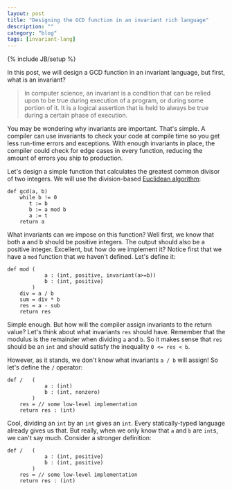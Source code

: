 ```yaml
---
layout: post
title: "Designing the GCD function in an invariant rich language"
description: ""
category: "blog"
tags: [invariant-lang]
---
```

{% include JB/setup %}

In this post, we will design a GCD function in an invariant language, but first, what is an invariant?

> In computer science, an invariant is a condition that can be relied upon to be true during execution of a program, or during some portion of it. It is a logical assertion that is held to always be true during a certain phase of execution.

You may be wondering why invariants are important. That's simple. A compiler can use invariants to check your code at compile time so you get less run-time errors and exceptions. With enough invariants in place, the compiler could check for edge cases in every function, reducing the amount of errors you ship to production.

Let's design a simple function that calculates the greatest common divisor of two integers. We will use the division-based [Euclidean algorithm](http://en.wikipedia.org/wiki/Euclidean_algorithm):

	def gcd(a, b)
	    while b != 0
	       t := b
	       b := a mod b
	       a := t
	    return a

What invariants can we impose on this function? Well first, we know that both a and b should be positive integers. The output should also be a positive integer. Excellent, but how do we implement it? Notice first that we have a `mod` function that we haven't defined. Let's define it:

	def mod (
				a : (int, positive, invariant(a>=b))
				b : (int, positive)
			)
		div = a / b
		sum = div * b
		res = a - sub
		return res

Simple enough. But how will the compiler assign invariants to the return value? Let's think about what invariants `res` should have. Remember that the modulus is the remainder when dividing `a` and `b`. So it makes sense that `res` should be an `int` and should satisfy the inequality `0 <= res < b`.

However, as it stands, we don't know what invariants `a / b` will assign! So let's define the `/` operator:

	def /	(
				a : (int)
				b : (int, nonzero)
			)
		res = // some low-level implementation
		return res : (int)

Cool, dividing an `int` by an `int` gives an `int`. Every statically-typed language already gives us that. But really, when we only know that `a` and `b` are `int`s, we can't say much. Consider a stronger definition:

	def /	(
				a : (int, positive)
				b : (int, positive)
			)
		res = // some low-level implementation
		return res : (int)

